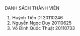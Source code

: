 DANH SÁCH THÀNH VIÊN
1. Huỳnh Tiến Dĩ 20110246
2. Nguyễn Ngọc Duy 20110625
3. Võ Đinh Quốc Thuật 20110733 
